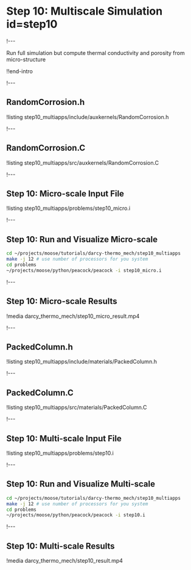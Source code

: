 # Step 10: Multiscale Simulation id=step10

!---

Run full simulation but compute thermal conductivity and porosity from micro-structure

!!end-intro

!---

## RandomCorrosion.h

!listing step10_multiapps/include/auxkernels/RandomCorrosion.h

!---

## RandomCorrosion.C

!listing step10_multiapps/src/auxkernels/RandomCorrosion.C

!---

## Step 10: Micro-scale Input File

!listing step10_multiapps/problems/step10_micro.i

!---

## Step 10: Run and Visualize Micro-scale

```bash
cd ~/projects/moose/tutorials/darcy-thermo_mech/step10_multiapps
make -j 12 # use number of processors for you system
cd problems
~/projects/moose/python/peacock/peacock -i step10_micro.i
```

!---

## Step 10: Micro-scale Results

!media darcy_thermo_mech/step10_micro_result.mp4

!---

## PackedColumn.h

!listing step10_multiapps/include/materials/PackedColumn.h

!---

## PackedColumn.C

!listing step10_multiapps/src/materials/PackedColumn.C

!---

## Step 10: Multi-scale Input File

!listing step10_multiapps/problems/step10.i

!---

## Step 10: Run and Visualize Multi-scale

```bash
cd ~/projects/moose/tutorials/darcy-thermo_mech/step10_multiapps
make -j 12 # use number of processors for you system
cd problems
~/projects/moose/python/peacock/peacock -i step10.i
```

!---

## Step 10: Multi-scale Results

!media darcy_thermo_mech/step10_result.mp4
